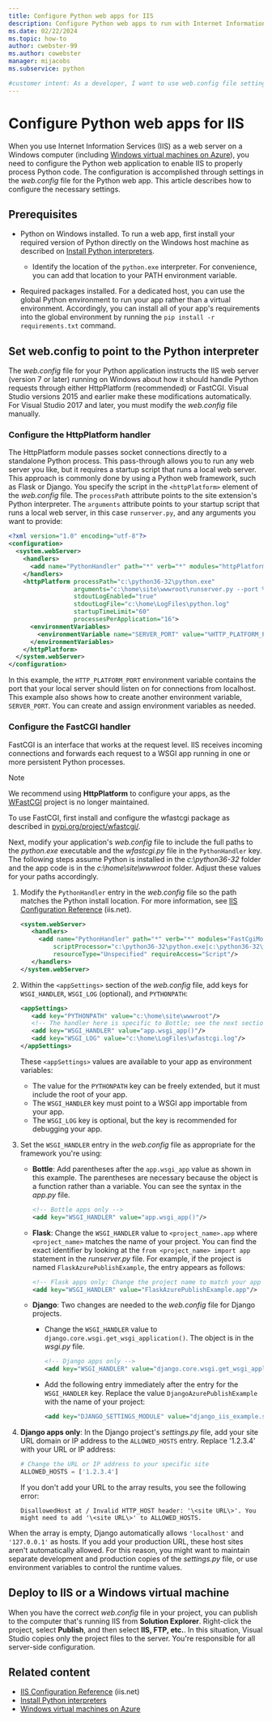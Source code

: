 ```yaml
---
title: Configure Python web apps for IIS
description: Configure Python web apps to run with Internet Information Services (IIS) from a Windows virtual machine by specifying settings in their web.config files. 
ms.date: 02/22/2024
ms.topic: how-to
author: cwebster-99
ms.author: cowebster
manager: mijacobs
ms.subservice: python

#customer intent: As a developer, I want to use web.config file settings so that I can configure Python web apps in Visual Studio to run with IIS from a Windows virtual machine.
---
```


# Configure Python web apps for IIS

When you use Internet Information Services (IIS) as a web server on a Windows computer (including [Windows virtual machines on Azure](/azure/architecture/reference-architectures/n-tier/windows-vm)), you need to configure the Python web application to enable IIS to properly process Python code. The configuration is accomplished through settings in the _web.config_ file for the Python web app. This article describes how to configure the necessary settings.

## Prerequisites

- Python on Windows installed. To run a web app, first install your required version of Python directly on the Windows host machine as described on [Install Python interpreters](installing-python-interpreters.md).

   - Identify the location of the `python.exe` interpreter. For convenience, you can add that location to your PATH environment variable.

- Required packages installed. For a dedicated host, you can use the global Python environment to run your app rather than a virtual environment. Accordingly, you can install all of your app's requirements into the global environment by running the `pip install -r requirements.txt` command.

## Set web.config to point to the Python interpreter

The _web.config_ file for your Python application instructs the IIS web server (version 7 or later) running on Windows about how it should handle Python requests through either HttpPlatform (recommended) or FastCGI. Visual Studio versions 2015 and earlier make these modifications automatically. For Visual Studio 2017 and later, you must modify the _web.config_ file manually.

### Configure the HttpPlatform handler

The HttpPlatform module passes socket connections directly to a standalone Python process. This pass-through allows you to run any web server you like, but it requires a startup script that runs a local web server. This approach is commonly done by using a Python web framework, such as Flask or Django. You specify the script in the `<httpPlatform>` element of the _web.config_ file. The `processPath` attribute points to the site extension's Python interpreter. The `arguments` attribute points to your startup script that runs a local web server, in this case `runserver.py`, and any arguments you want to provide:

```xml
<?xml version="1.0" encoding="utf-8"?>
<configuration>
  <system.webServer>
    <handlers>
      <add name="PythonHandler" path="*" verb="*" modules="httpPlatformHandler" resourceType="Unspecified"/>
    </handlers>
    <httpPlatform processPath="c:\python36-32\python.exe"
                  arguments="c:\home\site\wwwroot\runserver.py --port %HTTP_PLATFORM_PORT%"
                  stdoutLogEnabled="true"
                  stdoutLogFile="c:\home\LogFiles\python.log"
                  startupTimeLimit="60"
                  processesPerApplication="16">
      <environmentVariables>
        <environmentVariable name="SERVER_PORT" value="%HTTP_PLATFORM_PORT%" />
      </environmentVariables>
    </httpPlatform>
  </system.webServer>
</configuration>
```

In this example, the `HTTP_PLATFORM_PORT` environment variable contains the port that your local server should listen on for connections from localhost. This example also shows how to create another environment variable, `SERVER_PORT`. You can create and assign environment variables as needed.

### Configure the FastCGI handler

FastCGI is an interface that works at the request level. IIS receives incoming connections and forwards each request to a WSGI app running in one or more persistent Python processes.

> [!NOTE]
> We recommend using **HttpPlatform** to configure your apps, as the [WFastCGI](https://pypi.org/project/wfastcgi/) project is no longer maintained. 

To use FastCGI, first install and configure the wfastcgi package as described in [pypi.org/project/wfastcgi/](https://pypi.io/project/wfastcgi).

Next, modify your application's _web.config_ file to include the full paths to the _python.exe_ executable and the _wfastcgi.py_ file in the `PythonHandler` key. The following steps assume Python is installed in the _c:\python36-32_ folder and the app code is in the _c:\home\site\wwwroot_ folder. Adjust these values for your paths accordingly.

1. Modify the `PythonHandler` entry in the _web.config_ file so the path matches the Python install location. For more information, see [IIS Configuration Reference](https://www.iis.net/configreference) (iis.net).

   ```xml
   <system.webServer>
      <handlers>
        <add name="PythonHandler" path="*" verb="*" modules="FastCgiModule"
            scriptProcessor="c:\python36-32\python.exe|c:\python36-32\wfastcgi.py"
            resourceType="Unspecified" requireAccess="Script"/>
      </handlers>
   </system.webServer>
   ```

1. Within the `<appSettings>` section of the _web.config_ file, add keys for `WSGI_HANDLER`, `WSGI_LOG` (optional), and `PYTHONPATH`:

   ```xml
   <appSettings>
      <add key="PYTHONPATH" value="c:\home\site\wwwroot"/>
      <!-- The handler here is specific to Bottle; see the next section. -->
      <add key="WSGI_HANDLER" value="app.wsgi_app()"/>
      <add key="WSGI_LOG" value="c:\home\LogFiles\wfastcgi.log"/>
   </appSettings>
   ```

   These `<appSettings>` values are available to your app as environment variables:

   - The value for the `PYTHONPATH` key can be freely extended, but it must include the root of your app.
   - The `WSGI_HANDLER` key must point to a WSGI app importable from your app.
   - The `WSGI_LOG` key is optional, but the key is recommended for debugging your app.

1. Set the `WSGI_HANDLER` entry in the _web.config_ file as appropriate for the framework you're using:

   - **Bottle**: Add parentheses after the `app.wsgi_app` value as shown in this example. The parentheses are necessary because the object is a function rather than a variable. You can see the syntax in the _app.py_ file.

     ```xml
     <!-- Bottle apps only -->
     <add key="WSGI_HANDLER" value="app.wsgi_app()"/>
     ```

   - **Flask**: Change the `WSGI_HANDLER` value to `<project_name>.app` where `<project_name>` matches the name of your project. You can find the exact identifier by looking at the `from <project_name> import app` statement in the _runserver.py_ file. For example, if the project is named `FlaskAzurePublishExample`, the entry appears as follows:

      ```xml
      <!-- Flask apps only: Change the project name to match your app -->
      <add key="WSGI_HANDLER" value="FlaskAzurePublishExample.app"/>
      ```

   - **Django**: Two changes are needed to the _web.config_ file for Django projects.
   
      - Change the `WSGI_HANDLER` value to `django.core.wsgi.get_wsgi_application()`. The object is in the _wsgi.py_ file.

         ```xml
         <!-- Django apps only -->
         <add key="WSGI_HANDLER" value="django.core.wsgi.get_wsgi_application()"/>
         ```

      - Add the following entry immediately after the entry for the `WSGI_HANDLER` key. Replace the value `DjangoAzurePublishExample` with the name of your project:

         ```xml
         <add key="DJANGO_SETTINGS_MODULE" value="django_iis_example.settings" />
         ```

1. **Django apps only**: In the Django project's _settings.py_ file, add your site URL domain or IP address to the `ALLOWED_HOSTS` entry. Replace '1.2.3.4' with your URL or IP address:

   ```python
   # Change the URL or IP address to your specific site
   ALLOWED_HOSTS = ['1.2.3.4']
   ```

   If you don't add your URL to the array results, you see the following error:

   ```output
   DisallowedHost at / Invalid HTTP_HOST header: '\<site URL\>'. You might need to add '\<site URL\>' to ALLOWED_HOSTS.
   ```

  When the array is empty, Django automatically allows `'localhost'` and `'127.0.0.1'` as hosts. If you add your production URL, these host sites aren't automatically allowed. For this reason, you might want to maintain separate development and production copies of the _settings.py_ file, or use environment variables to control the runtime values.

## Deploy to IIS or a Windows virtual machine

When you have the correct _web.config_ file in your project, you can publish to the computer that's running IIS from **Solution Explorer**. Right-click the project, select **Publish**, and then select **IIS, FTP, etc.**. In this situation, Visual Studio copies only the project files to the server. You're responsible for all server-side configuration.

## Related content

- [IIS Configuration Reference](https://www.iis.net/configreference) (iis.net)
- [Install Python interpreters](installing-python-interpreters.md)
- [Windows virtual machines on Azure](/azure/architecture/reference-architectures/n-tier/windows-vm)
